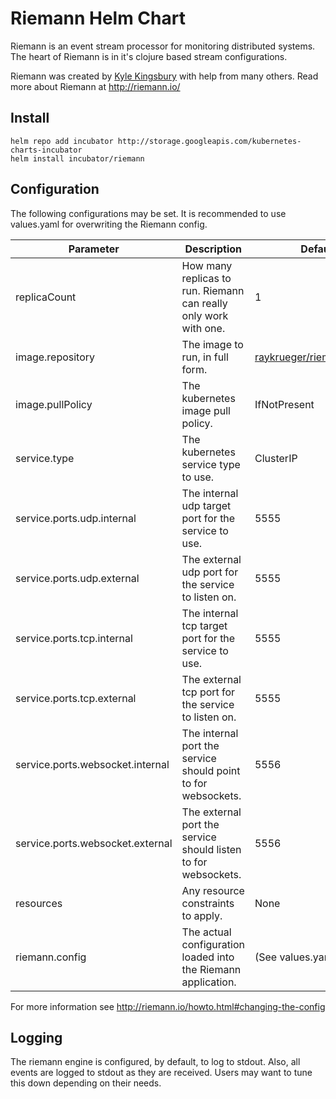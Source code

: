 # Riemann Helm Chart

Riemann is an event stream processor for monitoring distributed systems. The
heart of Riemann is in it's clojure based stream configurations.

Riemann was created by [Kyle Kingsbury](https://github.com/aphyr) with help
from many others. Read more about Riemann at http://riemann.io/

## Install

    helm repo add incubator http://storage.googleapis.com/kubernetes-charts-incubator
    helm install incubator/riemann

## Configuration

The following configurations may be set. It is recommended to use values.yaml for overwriting the Riemann config.

Parameter | Description | Default
--------- | ----------- | -------
replicaCount | How many replicas to run. Riemann can really only work with one. | 1
image.repository | The image to run, in full form. | [raykrueger/riemann:0.2.14](https://github.com/raykrueger/riemann-docker)
image.pullPolicy | The kubernetes image pull policy. | IfNotPresent
service.type | The kubernetes service type to use. | ClusterIP
service.ports.udp.internal | The internal udp target port for the service to use. | 5555
service.ports.udp.external | The external udp port for the service to listen on. | 5555
service.ports.tcp.internal | The internal tcp target port for the service to use. | 5555
service.ports.tcp.external | The external tcp port for the service to listen on. | 5555
service.ports.websocket.internal | The internal port the service should point to for websockets. | 5556
service.ports.websocket.external | The external port the service should listen to for websockets. | 5556
resources | Any resource constraints to apply. | None
riemann.config | The actual configuration loaded into the Riemann application. | (See values.yaml)

For more information see http://riemann.io/howto.html#changing-the-config

## Logging

The riemann engine is configured, by default, to log to stdout. Also, all
events are logged to stdout as they are received. Users may want to tune this
down depending on their needs.
